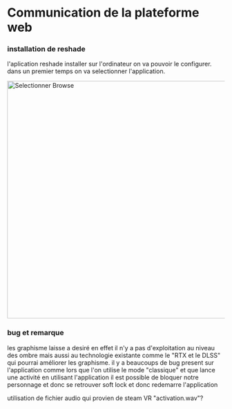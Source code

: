 # Communication de la plateforme web

### installation de reshade

l'aplication reshade installer sur l'ordinateur on va pouvoir le configurer. dans un premier temps on va selectionner l'application.

<img src="image/reshade1" alt="Selectionner Browse" height="auto" width="550">

### bug et remarque 

les graphisme laisse a desiré en effet il n'y a pas d'exploitation au niveau des ombre mais aussi au technologie existante comme le "RTX et le DLSS" qui pourrai améliorer les graphisme.
il y a beaucoups de bug present sur l'application comme lors que  l'on utilise le mode "classique" et que lance une activité en utilisant l'application il est possible de bloquer notre personnage et donc se retrouver soft lock et donc redemarre l'application 

utilisation de fichier audio qui provien de steam VR "activation.wav"?  